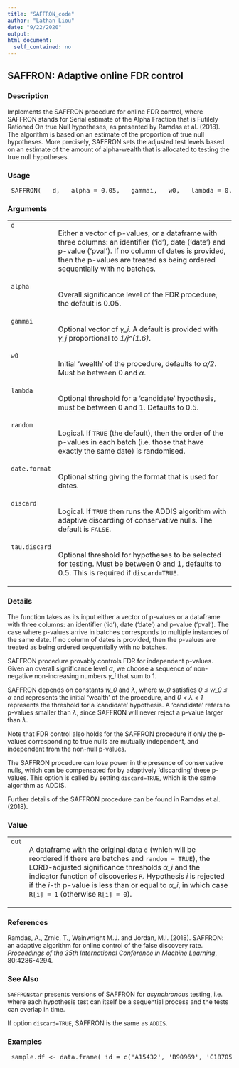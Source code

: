 ```yaml
---
title: "SAFFRON_code"
author: "Lathan Liou"
date: "9/22/2020"
output: 
html_document:
  self_contained: no
---
```





 
<h2>SAFFRON: Adaptive online FDR control</h2>  <h3>Description</h3>  <p>Implements the SAFFRON procedure for online FDR control, where SAFFRON stands for Serial estimate of the Alpha Fraction that is Futilely Rationed On true Null hypotheses, as presented by Ramdas et al. (2018). The algorithm is based on an estimate of the proportion of true null hypotheses. More precisely, SAFFRON sets the adjusted test levels based on an estimate of the amount of alpha-wealth that is allocated to testing the true null hypotheses. </p>   <h3>Usage</h3>  <pre> SAFFRON(   d,   alpha = 0.05,   gammai,   w0,   lambda = 0.5,   random = TRUE,   date.format = "%Y-%m-%d",   discard = FALSE,   tau.discard = 0.5 ) </pre>   <h3>Arguments</h3>  <table summary="R argblock"> <tr valign="top"><td><code>d</code></td> <td> <p>Either a vector of p-values, or a dataframe with three columns: an identifier (&lsquo;id&rsquo;), date (&lsquo;date&rsquo;) and p-value (&lsquo;pval&rsquo;). If no column of dates is provided, then the p-values are treated as being ordered sequentially with no batches.</p> </td></tr> <tr valign="top"><td><code>alpha</code></td> <td> <p>Overall significance level of the FDR procedure, the default is 0.05.</p> </td></tr> <tr valign="top"><td><code>gammai</code></td> <td> <p>Optional vector of <i>&gamma;_i</i>. A default is provided with <i>&gamma;_j</i> proportional to <i>1/j^(1.6)</i>.</p> </td></tr> <tr valign="top"><td><code>w0</code></td> <td> <p>Initial &lsquo;wealth&rsquo; of the procedure, defaults to <i>&alpha;/2</i>. Must be between 0 and <i>&alpha;</i>.</p> </td></tr> <tr valign="top"><td><code>lambda</code></td> <td> <p>Optional threshold for a &lsquo;candidate&rsquo; hypothesis, must be between 0 and 1. Defaults to 0.5.</p> </td></tr> <tr valign="top"><td><code>random</code></td> <td> <p>Logical. If <code>TRUE</code> (the default), then the order of the p-values in each batch (i.e. those that have exactly the same date) is randomised.</p> </td></tr> <tr valign="top"><td><code>date.format</code></td> <td> <p>Optional string giving the format that is used for dates.</p> </td></tr> <tr valign="top"><td><code>discard</code></td> <td> <p>Logical. If <code>TRUE</code> then runs the ADDIS algorithm with adaptive discarding of conservative nulls. The default is <code>FALSE</code>.</p> </td></tr> <tr valign="top"><td><code>tau.discard</code></td> <td> <p>Optional threshold for hypotheses to be selected for testing. Must be between 0 and 1, defaults to 0.5. This is required if <code>discard=TRUE</code>.</p> </td></tr> </table>   <h3>Details</h3>  <p>The function takes as its input either a vector of p-values or a dataframe with three columns: an identifier (&lsquo;id&rsquo;), date (&lsquo;date&rsquo;) and p-value (&lsquo;pval&rsquo;). The case where p-values arrive in batches corresponds to multiple instances of the same date. If no column of dates is provided, then the p-values are treated as being ordered sequentially with no batches. </p> <p>SAFFRON procedure provably controls FDR for independent p-values. Given an overall significance level <i>&alpha;</i>, we choose a sequence of non-negative non-increasing numbers <i>&gamma;_i</i> that sum to 1. </p> <p>SAFFRON depends on constants <i>w_0</i> and <i>&lambda;</i>, where <i>w_0</i> satisfies <i>0 &le; w_0 &le; &alpha;</i> and represents the initial &lsquo;wealth&rsquo; of the procedure, and <i>0 &lt; &lambda; &lt; 1</i> represents the threshold for a &lsquo;candidate&rsquo; hypothesis. A &lsquo;candidate&rsquo; refers to p-values smaller than <i>&lambda;</i>, since SAFFRON will never reject a p-value larger than <i>&lambda;</i>. </p> <p>Note that FDR control also holds for the SAFFRON procedure if only the p-values corresponding to true nulls are mutually independent, and independent from the non-null p-values. </p> <p>The SAFFRON procedure can lose power in the presence of conservative nulls, which can be compensated for by adaptively &lsquo;discarding&rsquo; these p-values. This option is called by setting <code>discard=TRUE</code>, which is the same algorithm as ADDIS. </p> <p>Further details of the SAFFRON procedure can be found in Ramdas et al. (2018). </p>   <h3>Value</h3>  <table summary="R valueblock"> <tr valign="top"><td><code>out</code></td> <td> <p> A dataframe with the original data <code>d</code> (which will be reordered if there are batches and <code>random = TRUE</code>), the LORD-adjusted significance thresholds <i>&alpha;_i</i> and the indicator function of discoveries <code>R</code>. Hypothesis <i>i</i> is rejected if the <i>i</i>-th p-value is less than or equal to <i>&alpha;_i</i>, in which case <code>R[i] = 1</code>  (otherwise <code>R[i] = 0</code>).</p> </td></tr> </table>   <h3>References</h3>  <p>Ramdas, A., Zrnic, T., Wainwright M.J. and Jordan, M.I. (2018). SAFFRON: an adaptive algorithm for online control of the false discovery rate. <em>Proceedings of the 35th International Conference in Machine Learning</em>, 80:4286-4294. </p>   <h3>See Also</h3>  <p><code>SAFFRONstar</code> presents versions of SAFFRON for <em>asynchronous</em> testing, i.e. where each hypothesis test can itself be a sequential process and the tests can overlap in time. </p> <p>If option <code>discard=TRUE</code>, SAFFRON is the same as <code>ADDIS</code>. </p>   <h3>Examples</h3>  <pre> sample.df &lt;- data.frame( id = c('A15432', 'B90969', 'C18705', 'B49731', 'E99902',     'C38292', 'A30619', 'D46627', 'E29198', 'A41418',     'D51456', 'C88669', 'E03673', 'A63155', 'B66033'), date = as.Date(c(rep('2014-12-01',3),                rep('2015-09-21',5),                 rep('2016-05-19',2),                 '2016-11-12',                rep('2017-03-27',4))), pval = c(2.90e-08, 0.06743, 0.01514, 0.08174, 0.00171,         3.60e-05, 0.79149, 0.27201, 0.28295, 7.59e-08,         0.69274, 0.30443, 0.00136, 0.72342, 0.54757))  SAFFRON(sample.df, random=FALSE)  set.seed(1); SAFFRON(sample.df)  set.seed(1); SAFFRON(sample.df, alpha=0.1, w0=0.025)  SAFFRON(sample.df, discard=TRUE, random=FALSE)  </pre>   </body></html> 
